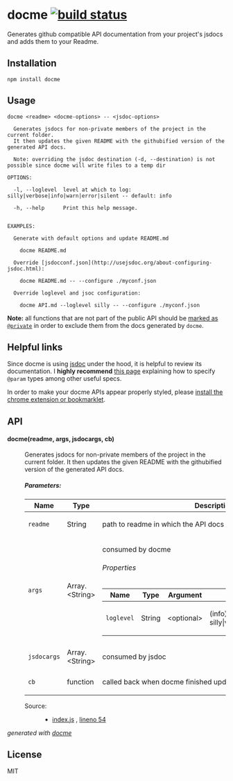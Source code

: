 # docme [![build status](https://secure.travis-ci.org/thlorenz/docme.png?branch=master)](http://travis-ci.org/thlorenz/docme)

Generates github compatible API documentation from your project's jsdocs and adds them to your Readme.

## Installation

    npm install docme

## Usage

```
docme <readme> <docme-options> -- <jsdoc-options>

  Generates jsdocs for non-private members of the project in the current folder.
  It then updates the given README with the githubified version of the generated API docs.

  Note: overriding the jsdoc destination (-d, --destination) is not possible since docme will write files to a temp dir

OPTIONS:

  -l, --loglevel  level at which to log: silly|verbose|info|warn|error|silent -- default: info
  
  -h, --help      Print this help message.


EXAMPLES:
  
  Generate with default options and update README.md
    
    docme README.md

  Override [jsdocconf.json](http://usejsdoc.org/about-configuring-jsdoc.html):

    docme README.md -- --configure ./myconf.json

  Override loglevel and jsoc configuration:

    docme API.md --loglevel silly -- --configure ./myconf.json
```

**Note:** all functions that are not part of the public API should be [marked as `@private`](https://github.com/thlorenz/docme/blob/2bf813946aa8f13f2503d3fac8b3c9c27e24594e/lib/docmeify.js#L35) in order to exclude them from
the docs generated by `docme`. 

## Helpful links

Since docme is using [jsdoc](http://usejsdoc.org/) under the hood, it is helpful to review its documentation. I
**highly recommend** [this page](https://developers.google.com/closure/compiler/docs/js-for-compiler#types) explaining
how to specify `@param` types among other useful specs.

In order to make your docme APIs appear properly styled, please [install the chrome extension or bookmarklet](http://thlorenz.github.io/jsdoc-githubify-inject/).

## API

<!-- START docme generated API please keep comment here to allow auto update -->
<!-- DON'T EDIT THIS SECTION, INSTEAD RE-RUN docme TO UPDATE -->

<div>
<div class="jsdoc-githubify">
<section>
<article>
<div class="container-overview">
<dl class="details">
</dl>
</div>
<dl>
<dt>
<h4 class="name" id="docme"><span class="type-signature"></span>docme<span class="signature">(readme, args, jsdocargs, cb)</span><span class="type-signature"></span></h4>
</dt>
<dd>
<div class="description">
<p>Generates jsdocs for non-private members of the project in the current folder.
It then updates the given README with the githubified version of the generated API docs.</p>
</div>
<h5>Parameters:</h5>
<table class="params">
<thead>
<tr>
<th>Name</th>
<th>Type</th>
<th class="last">Description</th>
</tr>
</thead>
<tbody>
<tr>
<td class="name"><code>readme</code></td>
<td class="type">
<span class="param-type">String</span>
</td>
<td class="description last"><p>path to readme in which the API docs should be updated</p></td>
</tr>
<tr>
<td class="name"><code>args</code></td>
<td class="type">
<span class="param-type">Array.&lt;String></span>
</td>
<td class="description last"><p>consumed by docme</p>
<h6>Properties</h6>
<table class="params">
<thead>
<tr>
<th>Name</th>
<th>Type</th>
<th>Argument</th>
<th class="last">Description</th>
</tr>
</thead>
<tbody>
<tr>
<td class="name"><code>loglevel</code></td>
<td class="type">
<span class="param-type">String</span>
</td>
<td class="attributes">
&lt;optional><br>
</td>
<td class="description last"><p>(info) level at which to log: silly|verbose|info|warn|error|silent</p></td>
</tr>
</tbody>
</table>
</td>
</tr>
<tr>
<td class="name"><code>jsdocargs</code></td>
<td class="type">
<span class="param-type">Array.&lt;String></span>
</td>
<td class="description last"><p>consumed by jsdoc</p></td>
</tr>
<tr>
<td class="name"><code>cb</code></td>
<td class="type">
<span class="param-type">function</span>
</td>
<td class="description last"><p>called back when docme finished updating the README</p></td>
</tr>
</tbody>
</table>
<dl class="details">
<dt class="tag-source">Source:</dt>
<dd class="tag-source"><ul class="dummy">
<li>
<a href="https://github.com/thlorenz/docme/blob/master/index.js">index.js</a>
<span>, </span>
<a href="https://github.com/thlorenz/docme/blob/master/index.js#L54">lineno 54</a>
</li>
</ul></dd>
</dl>
</article>
</section>
</div>

*generated with [docme](https://github.com/thlorenz/docme)*
</div>
<!-- END docme generated API please keep comment here to allow auto update -->

## License

MIT
